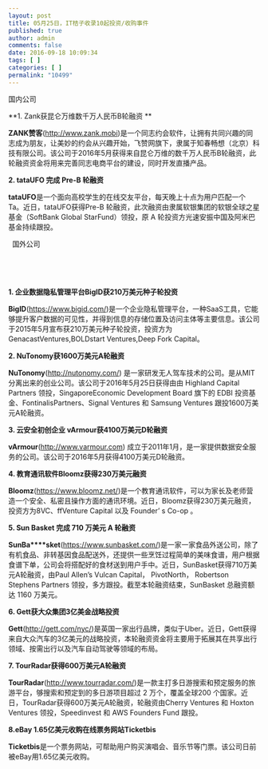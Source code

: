 ```yaml
---
layout: post
title: 05月25日，IT桔子收录10起投资/收购事件
published: true
author: admin
comments: false
date: 2016-09-18 10:09:34
tags: [ ]
categories: [ ]
permalink: "10499"
---
```

 国内公司   &nbsp; 

**1. Zank获昆仑万维数千万人民币B轮融资 **

**ZANK赞客**(http://www.zank.mobi)是一个同志约会软件，让拥有共同兴趣的同志成为朋友，让美妙的约会从兴趣开始，飞赞网旗下，隶属于知春畅想（北京）科技有限公司。该公司于2016年5月获得来自昆仑万维的数千万人民币B轮融资，此轮融资资金将用来完善同志电商平台的建设，同时开发直播产品。

**2. tataUFO 完成 Pre-B 轮融资** 
  
**tataUFO**是一个面向高校学生的在线交友平台，每天晚上十点为用户匹配一个Ta。近日，tataUFO获得Pre-B 轮融资，此次融资由隶属软银集团的软银全球之星基金（SoftBank Global StarFund）领投，原 A 轮投资方光速安振中国及阿米巴基金持续跟投。

&nbsp; 国外公司 

&nbsp;  &nbsp; 

&nbsp;

**1. 企业数据隐私管理平台BigID获210万美元种子轮投资** 
  
**BigID**(https://www.bigid.com/)是一个企业隐私管理平台，一种SaaS工具，它能够提升客户数据的可见性，并得到信息的存储位置及访问主体等主要信息。该公司于2015年5月宣布获210万美元种子轮投资，投资方为GenacastVentures,BOLDstart Ventures,Deep Fork Capital。

**2. NuTonomy获1600万美元A轮融资** 
  
**NuTonomy**(http://nutonomy.com/) 是一家研发无人驾车技术的公司。是从MIT 分离出来的创业公司。该公司于2016年5月25日获得由由 Highland Capital Partners 领投，SingaporeEconomic Development Board 旗下的 EDBI 投资基金、FontinalisPartners、Signal Ventures 和 Samsung Ventures 跟投1600万美元A轮融资。

**3. 云安全初创企业 vArmour获4100万美元D轮融资** 
  
**vArmour**(http://www.varmour.com) 成立于2011年1月，是一家提供数据安全服务的公司。该公司于2016年5月获得4100万美元D轮融资。

**4. 教育通讯软件Bloomz获得230万美元融资** 
  
**Bloomz**(https://www.bloomz.net/)是一个教育通讯软件，可以为家长及老师营造一个安全、私密且操作方面的通讯环境。近日，Bloomz获得230万美元融资，投资方为8VC、ffVenture Capital 以及 Founder’ s Co-op 。

**5. Sun Basket 完成 710 万美元 A 轮融资** 
  
**SunBa****sket**(https://www.sunbasket.com/)是一家一家食品外送公司，除了有机食品、非转基因食品配送外，还提供一些烹饪过程简单的美味食谱，用户根据食谱下单，公司会将搭配好的食材送到用户手中。近日，SunBasket获得710万美元A轮融资，由Paul Allen&#8217;s Vulcan Capital， PivotNorth， Robertson Stephens Partners 领投，多方跟投。截至本轮融资结束，SunBasket 总融资额达 1160 万美元。

**6. Gett获大众集团3亿美金战略投资** 
  
**Gett**(http://gett.com/nyc/)是英国一家出行品牌，类似于Uber。近日，Gett获得来自大众汽车的3亿美元的战略投资，本轮融资资金将主要用于拓展其在共享出行领域、按需出行以及汽车自动驾驶等领域的布局。

**7. TourRadar获得600万美元A轮融资** 
  
**TourRadar**(http://www.tourradar.com/)是一款主打多日游搜索和预定服务的旅游平台，够搜索和预定到的多日游项目超过 2 万个，覆盖全球200 个国家。近日，TourRadar获得600万美元A轮融资，轮融资由Cherry Ventures 和 Hoxton Ventures 领投，Speedinvest 和 AWS Founders Fund 跟投。
  
**8.eBay 1.65亿美元收购在线票务网站Ticketbis**

**Ticketbis**是一个票务网站，可帮助用户购买演唱会、音乐节等门票。该公司日前被eBay用1.65亿美元收购。 
